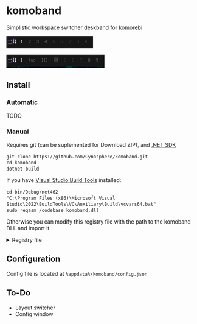 # komoband
Simplistic workspace switcher deskband for [komorebi](https://github.com/LGUG2Z/komorebi)

![Screenshot of komoband](.assets/normal.png)

![Screenshot of komoband with mixed name styles for workspaces](.assets/mixed_names.png)

## Install

### Automatic
TODO

### Manual
Requires git (can be suplemented for Download ZIP), and [.NET SDK](https://download.visualstudio.microsoft.com/download/pr/d1adccfa-62de-4306-9410-178eafb4eeeb/48e3746867707de33ef01036f6afc2c6/dotnet-sdk-8.0.303-win-x64.exe)

```
git clone https://github.com/Cynosphere/komoband.git
cd komoband
dotnet build
```

If you have [Visual Studio Build Tools](https://aka.ms/vs/17/release/vs_BuildTools.exe) installed:

```
cd bin/Debug/net462
"C:\Program Files (x86)\Microsoft Visual Studio\2022\BuildTools\VC\Auxiliary\Build\vcvars64.bat"
sudo regasm /codebase komoband.dll
```

Otherwise you can modify this registry file with the path to the komoband DLL and import it

<details>
	<summary>Registry file</summary>
<pre>
Windows Registry Editor Version 5.00

[HKEY_CLASSES_ROOT\CLSID\{6249307D-7F13-437B-BF13-13BE692C22A5}]
@="komoband"

[HKEY_CLASSES_ROOT\CLSID\{6249307D-7F13-437B-BF13-13BE692C22A5}\Implemented Categories]

[HKEY_CLASSES_ROOT\CLSID\{6249307D-7F13-437B-BF13-13BE692C22A5}\Implemented Categories\{00021492-0000-0000-c000-000000000046}]

[HKEY_CLASSES_ROOT\CLSID\{6249307D-7F13-437B-BF13-13BE692C22A5}\Implemented Categories\{62C8FE65-4EBB-45e7-B440-6E39B2CDBF29}]

[HKEY_CLASSES_ROOT\CLSID\{6249307D-7F13-437B-BF13-13BE692C22A5}\InprocServer32]
@="mscoree.dll"
"ThreadingModel"="Both"
"Class"="komoband.Deskband"
"Assembly"="komoband, Version=1.0.0.0, Culture=neutral, PublicKeyToken=null"
"RuntimeVersion"="v4.0.30319"
"CodeBase"="file:///C:/path/to/komoband/bin/Debug/net462/komoband.DLL"

[HKEY_CLASSES_ROOT\CLSID\{6249307D-7F13-437B-BF13-13BE692C22A5}\InprocServer32\1.0.0.0]
"Class"="komoband.Deskband"
"Assembly"="komoband, Version=1.0.0.0, Culture=neutral, PublicKeyToken=null"
"RuntimeVersion"="v4.0.30319"
"CodeBase"="file:///C:/path/to/komoband/bin/Debug/net462/komoband.DLL"

[HKEY_CLASSES_ROOT\CLSID\{6249307D-7F13-437B-BF13-13BE692C22A5}\ProgId]
@="komoband.Deskband"
</pre>
</details>

## Configuration
Config file is located at `%appdata%/komoband/config.json`

## To-Do
- Layout switcher
- Config window